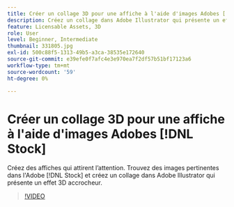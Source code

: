 ```yaml
---
title: Créer un collage 3D pour une affiche à l'aide d'images Adobes [!DNL Stock] x
description: Créez un collage dans Adobe Illustrator qui présente un effet 3D accrocheur à partir d'images dans Adobe [!DNL Stock]
feature: Licensable Assets, 3D
role: User
level: Beginner, Intermediate
thumbnail: 331805.jpg
exl-id: 500c88f5-1313-49b5-a3ca-38535e172640
source-git-commit: e39efe0f7afc4e3e970ea7f2df57b51bf17123a6
workflow-type: tm+mt
source-wordcount: '59'
ht-degree: 0%

---
```


# Créer un collage 3D pour une affiche à l&#39;aide d&#39;images Adobes [!DNL Stock]

Créez des affiches qui attirent l’attention. Trouvez des images pertinentes dans l&#39;Adobe [!DNL Stock] et créez un collage dans Adobe Illustrator qui présente un effet 3D accrocheur.

>[!VIDEO](https://video.tv.adobe.com/v/331805?hidetitle=true)

